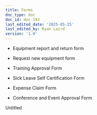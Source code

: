 ```yaml
---
title: Forms
doc_type: doc
doc_id: doc-193
last_edited_date: '2025-05-25'
last_edited_by: Ryan Laird
version: '1.0'
---
```


- Equipment report and return form

- Request new equipment form

- Training Approval Form

- Sick Leave Self Certification Form

- Expense Claim Form

- Conference and Event Approval Form



Untitled
